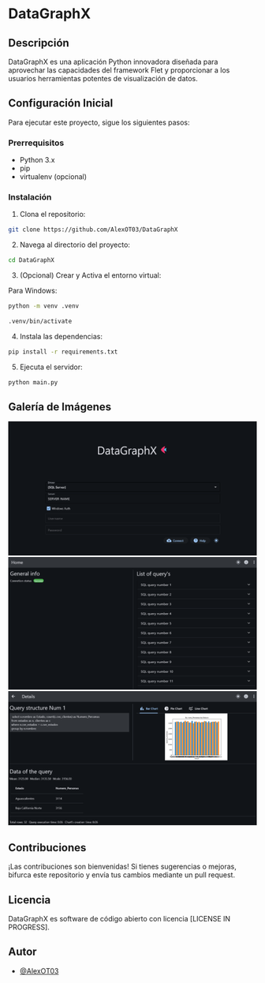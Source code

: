 # DataGraphX


## Descripción
DataGraphX es una aplicación Python innovadora diseñada para aprovechar las capacidades del framework Flet y proporcionar a los usuarios herramientas potentes de visualización de datos.

## Configuración Inicial

Para ejecutar este proyecto, sigue los siguientes pasos:

### Prerrequisitos
- Python 3.x
- pip
- virtualenv (opcional)


### Instalación

1. Clona el repositorio:

```bash
git clone https://github.com/AlexOT03/DataGraphX
```


2. Navega al directorio del proyecto:

```bash
cd DataGraphX
```


3. (Opcional) Crear y Activa el entorno virtual:

Para Windows:

```bash
python -m venv .venv
```

```bash
.venv/bin/activate
```


4. Instala las dependencias:

```bash
pip install -r requirements.txt
```


5. Ejecuta el servidor:

```bash
python main.py
```

## Galería de Imágenes

![Captura de Pantalla 1](https://github.com/AlexOT03/DataGraphX/blob/main/assets/login.png)
![Captura de Pantalla 1](https://github.com/AlexOT03/DataGraphX/blob/main/assets/home.png)
![Captura de Pantalla 1](https://github.com/AlexOT03/DataGraphX/blob/main/assets/details.png)


## Contribuciones
¡Las contribuciones son bienvenidas! Si tienes sugerencias o mejoras, bifurca este repositorio y envía tus cambios mediante un pull request.


## Licencia
DataGraphX es software de código abierto con licencia [LICENSE IN PROGRESS].

## Autor
- [@AlexOT03](https://github.com/AlexOT03)